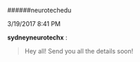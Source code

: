 ######neurotechedu

3/19/2017 8:41 PM

 **sydneyneurotechx** :

 >Hey all! Send you all the details soon!

